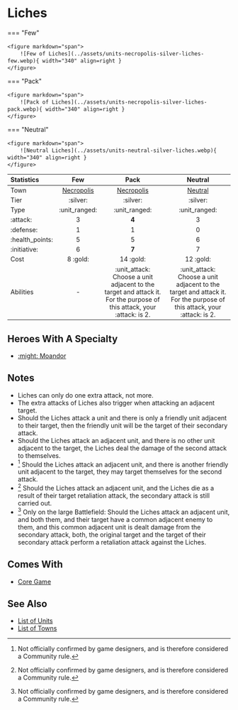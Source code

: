 # Liches

=== "Few"

    <figure markdown="span">
        ![Few of Liches](../assets/units-necropolis-silver-liches-few.webp){ width="340" align=right }
    </figure>

=== "Pack"

    <figure markdown="span">
        ![Pack of Liches](../assets/units-necropolis-silver-liches-pack.webp){ width="340" align=right }
    </figure>

=== "Neutral"

    <figure markdown="span">
        ![Neutral Liches](../assets/units-neutral-silver-liches.webp){ width="340" align=right }
    </figure>


| Statistics | Few | Pack | Neutral |
| :--- | :---: | :---: | :---: |
| Town | [Necropolis](../towns/necropolis.md) | [Necropolis](../towns/necropolis.md) | [Neutral](../towns/neutral.md) |
| Tier | :silver: | :silver: | :silver: |
| Type | :unit_ranged: | :unit_ranged: | :unit_ranged: |
| :attack: | 3 | **4** | 3 |
| :defense: | 1 | 1 | 0 |
| :health_points: | 5 | 5 | 6 |
| :initiative: | 6 | **7** | 7 |
| Cost | 8 :gold: | 14 :gold: | 12 :gold: |
| Abilities | - | :unit_attack: Choose a unit adjacent to the target and attack it. For the purpose of this attack, your :attack: is 2. | :unit_attack: Choose a unit adjacent to the target and attack it. For the purpose of this attack, your :attack: is 2. |


## Heroes With A Specialty

- [:might: Moandor](../heroes/moandor.md#specialty)


## Notes

- Liches can only do one extra attack, not more.
- The extra attacks of Liches also trigger when attacking an adjacent target.
- Should the Liches attack a unit and there is only a friendly unit adjacent to their target, then the friendly unit will be the target of their secondary attack.
- Should the Liches attack an adjacent unit, and there is no other unit adjacent to the target, the Liches deal the damage of the second attack to themselves.
- [^1] Should the Liches attack an adjacent unit, and there is another friendly unit adjacent to the target, they may target themselves for the second attack.
- [^1] Should the Liches attack an adjacent unit, and the Liches die as a result of their target retaliation attack, the secondary attack is still carried out.
- [^1] Only on the large Battlefield: Should the Liches attack an adjacent unit, and both them, and their target have a common adjacent enemy to them, and this common adjacent unit is dealt damage from the secondary attack, both, the original target and the target of their secondary attack perform a retaliation attack against the Liches.


## Comes With

- [Core Game](../content/core_game.md)


## See Also

- [List of Units](index.md)
- [List of Towns](../towns/index.md)


[^1]: Not officially confirmed by game designers, and is therefore considered a Community rule.